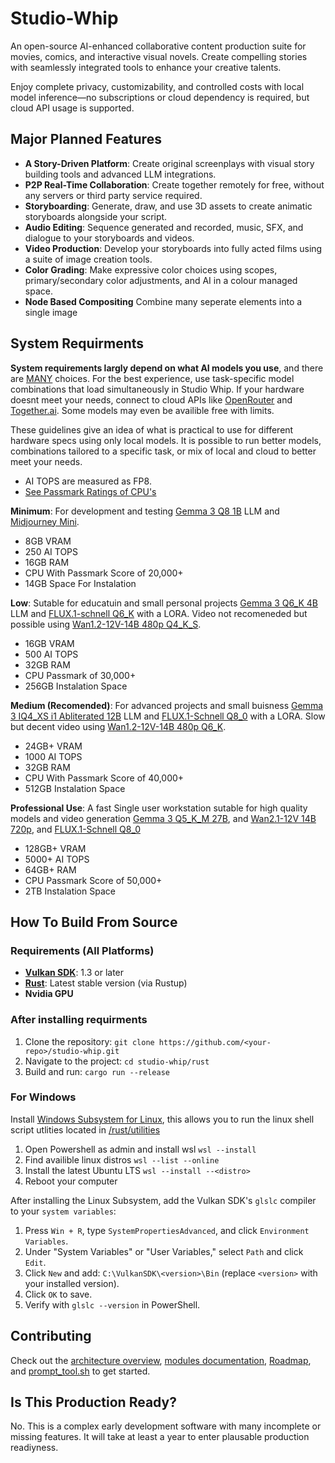 # Studio-Whip
An open-source AI-enhanced collaborative content production suite for movies, comics, and interactive visual novels. Create compelling stories with seamlessly integrated tools to enhance your creative talents.

Enjoy complete privacy, customizability, and controlled costs with local model inference—no subscriptions or cloud dependency is required, but cloud API usage is supported.


## Major Planned Features
- **A Story-Driven Platform**:  Create original screenplays with visual story building tools and advanced LLM integrations.
- **P2P Real-Time Collaboration**: Create together remotely for free, without any servers or third party service required.
- **Storyboarding**: Generate, draw, and use 3D assets to create animatic storyboards alongside your script.
- **Audio Editing**: Sequence generated and recorded, music, SFX, and dialogue to your storyboards and videos.
- **Video Production**: Develop your storyboards into fully acted films using a suite of image creation tools.
- **Color Grading**: Make expressive color choices using scopes, primary/secondary color adjustments, and AI in a colour managed space.
- **Node Based Compositing** Combine many seperate elements into a single image


## System Requirments
**System requirements largly depend on what AI models you use**, and there are [MANY](https://huggingface.co/) choices. For the best experience, use task-specific model combinations that load simultaneously in Studio Whip. If your hardware doesnt meet your needs, connect to cloud APIs like [OpenRouter](https://openrouter.ai/) and [Together.ai](https://www.together.ai/). Some models may even be availible free with limits. 

These guidelines give an idea of what is practical to use for different hardware specs using only local models. It is possible to run better models, combinations tailored to a specific task, or mix of local and cloud to better meet your needs.

- AI TOPS are measured as FP8.
- [See Passmark Ratings of CPU's](https://www.cpubenchmark.net/high_end_cpus.html)

**Minimum**:
For development and testing [Gemma 3 Q8 1B](https://huggingface.co/unsloth/gemma-3-1b-it-GGUF) LLM and [Midjourney Mini](openskyml/midjourney-mini).

- 8GB VRAM
- 250 AI TOPS
- 16GB RAM
- CPU With Passmark Score of 20,000+
- 14GB Space For Instalation

**Low**:
Sutable for educatuin and small personal projects [Gemma 3 Q6_K 4B](https://huggingface.co/unsloth/gemma-3-4b-it-GGUF) LLM and [FLUX.1-schnell Q6_K](https://huggingface.co/city96/FLUX.1-schnell-gguf) with a LORA. Video not recomeneded but possible using [Wan1.2-12V-14B 480p Q4_K_S](https://huggingface.co/city96/Wan2.1-I2V-14B-480P-gguf).

- 16GB VRAM
- 500 AI TOPS
- 32GB RAM
- CPU Passmark of 30,000+
- 256GB Instalation Space

**Medium (Recomended)**:
For advanced projects and small buisness [Gemma 3 IQ4_XS i1 Abliterated 12B](https://huggingface.co/mradermacher/gemma-3-12b-it-abliterated-i1-GGUF) LLM and [FLUX.1-Schnell Q8_0](https://huggingface.co/city96/FLUX.1-schnell-gguf) with a LORA. Slow but decent video using [Wan1.2-12V-14B 480p Q6_K](https://huggingface.co/city96/Wan2.1-I2V-14B-480P-gguf).

- 24GB+ VRAM
- 1000 AI TOPS
- 32GB RAM
- CPU With Passmark Score of 40,000+
- 512GB Instalation Space


**Professional Use**:
A fast Single user workstation sutable for high quality models and video generation [Gemma 3 Q5_K_M 27B](https://huggingface.co/unsloth/gemma-3-27b-it-GGUF/), and [Wan2.1-12V 14B 720p](https://huggingface.co/Wan-AI/Wan2.1-I2V-14B-720P), and [FLUX.1-Schnell Q8_0](https://huggingface.co/city96/FLUX.1-schnell-gguf)

- 128GB+ VRAM
- 5000+ AI TOPS
- 64GB+ RAM
- CPU Passmark Score of 50,000+
- 2TB Instalation Space

## How To Build From Source

### Requirements (All Platforms)
- [**Vulkan SDK**](https://vulkan.lunarg.com/sdk/home): 1.3 or later
- [**Rust**](https://www.rust-lang.org/tools/install): Latest stable version (via Rustup)
- **Nvidia GPU**

### After installing requirments
1. Clone the repository: `git clone https://github.com/<your-repo>/studio-whip.git`
2. Navigate to the project: `cd studio-whip/rust`
3. Build and run: `cargo run --release`

### For Windows
Install [Windows Subsystem for Linux](https://learn.microsoft.com/en-us/windows/wsl/), this allows you to run the linux shell script utlities located in [/rust/utilities](https://github.com/MrScripty/Studio-Whip/tree/main/rust/utilities)

1. Open Powershell as admin and install wsl ```wsl --install```
2. Find availible linux distros ```wsl --list --online```
3. Install the latest Ubuntu LTS ```wsl --install --<distro>```
4. Reboot your computer

 After installing the Linux Subsystem, add the Vulkan SDK's `glslc` compiler to your ```system variables```:

1. Press `Win + R`, type `SystemPropertiesAdvanced`, and click `Environment Variables`.
2. Under "System Variables" or "User Variables," select `Path` and click `Edit`.
3. Click `New` and add: `C:\VulkanSDK\<version>\Bin` (replace `<version>` with your installed version).
4. Click `OK` to save.
5. Verify with `glslc --version` in PowerShell.

## Contributing
Check out the [architecture overview](https://github.com/MrScripty/Studio-Whip/blob/main/rust/documentation/architecture.md), [modules documentation](https://github.com/MrScripty/Studio-Whip/blob/main/rust/documentation/modules.md), [Roadmap](https://github.com/MrScripty/Studio-Whip/blob/main/rust/documentation/roadmap.md), and [prompt_tool.sh](https://github.com/MrScripty/Studio-Whip/tree/main/rust/utilities) to get started.

## Is This Production Ready?

No. This is a complex early development software with many incomplete or missing features. It will take at least a year to enter plausable production readiyness.